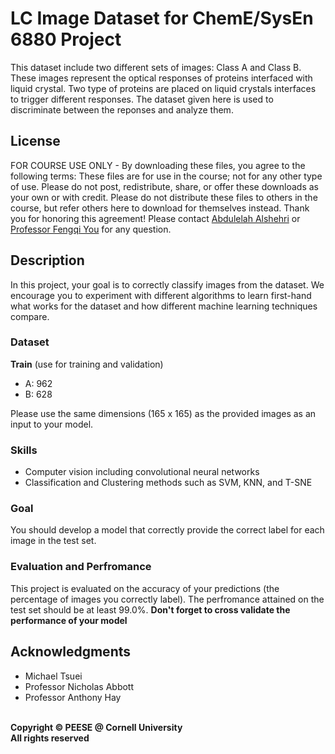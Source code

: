 # LC Image  Dataset for ChemE/SysEn 6880 Project
This dataset include two different sets of images: Class A and Class B. These images represent the optical responses of proteins interfaced with liquid crystal. Two type of proteins are placed on liquid crystals interfaces to trigger different responses. The dataset given here is used to discriminate between the reponses and analyze them. 

## License
FOR COURSE USE ONLY - By downloading these files, you agree to the following terms: These files are for use in the course; not for any other type of use. Please do not post, redistribute, share, or offer these downloads as your own or with credit. Please do not distribute these files to others in the course, but refer others here to download for themselves instead. Thank you for honoring this agreement! Please contact [Abdulelah Alshehri](mailto:asa279@cornell.edu) or [Professor Fengqi You](https://www.engineering.cornell.edu/faculty-directory/fengqi-you) for any question.

## Description
In this project, your goal is to correctly classify images from the dataset. We encourage you to experiment with different algorithms to learn first-hand what works for the dataset and how different machine learning techniques compare.

### Dataset

**Train** (use for training and validation)
- A: 962
- B: 628

Please use the same dimensions (165 x 165) as the provided images as an input to your model.

### Skills 
-	Computer vision including convolutional neural networks
-	Classification and Clustering methods such as SVM, KNN, and T-SNE

### Goal
You should develop a model that correctly provide the correct label for each image in the test set.

### Evaluation and Perfromance 
This project is evaluated on the accuracy of your predictions (the percentage of images you correctly label). The perfromance attained on the test set should be at least 99.0%. 
**Don't forget to cross validate the performance of your model**

## Acknowledgments
- Michael Tsuei
- Professor Nicholas Abbott
- Professor Anthony Hay


\
**Copyright &copy; PEESE @ Cornell University**
\
**All rights reserved**
